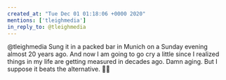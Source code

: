 ```yaml
---
created_at: "Tue Dec 01 01:18:06 +0000 2020"
mentions: ['tleighmedia']
in_reply_to: @tleighmedia
---
```


@tleighmedia Sung it in a packed bar in Munich on a Sunday evening almost 20 years ago. And now I am going to go cry a little since  I realized things in my life are getting measured in decades ago. Damn aging. But I suppose it beats the alternative. 🤷‍♂️